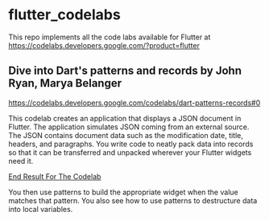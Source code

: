 # flutter_codelabs

This repo implements all the code labs available for Flutter at https://codelabs.developers.google.com/?product=flutter

## Dive into Dart's patterns and records by John Ryan, Marya Belanger

https://codelabs.developers.google.com/codelabs/dart-patterns-records#0

This codelab creates an application that displays a JSON document in Flutter. The application simulates JSON coming from an external source. The JSON contains document data such as the modification date, title, headers, and paragraphs. You write code to neatly pack data into records so that it can be transferred and unpacked wherever your Flutter widgets need it.

[End Result For The Codelab](./readme_images/patterns-codelab.png)

You then use patterns to build the appropriate widget when the value matches that pattern. You also see how to use patterns to destructure data into local variables.



